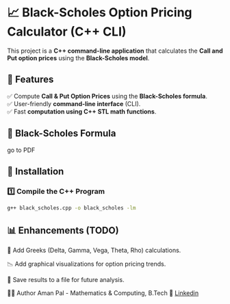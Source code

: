# 📈 Black-Scholes Option Pricing Calculator (C++ CLI)

This project is a **C++ command-line application** that calculates the **Call and Put option prices** using the **Black-Scholes model**.

## 📜 Features
✅ Compute **Call & Put Option Prices** using the **Black-Scholes formula**.  
✅ User-friendly **command-line interface** (CLI).  
✅ Fast **computation using C++ STL math functions**.  

## 🏦 Black-Scholes Formula
go to PDF
## 🔧 Installation
### 1️⃣ Compile the C++ Program
```sh
g++ black_scholes.cpp -o black_scholes -lm
```


##  📊 Enhancements (TODO)

 🚀 Add Greeks (Delta, Gamma, Vega, Theta, Rho) calculations.
 
 📉 Add graphical visualizations for option pricing trends.
 
 📁 Save results to a file for future analysis.
 





👨‍💻 Author
Aman Pal - Mathematics & Computing, B.Tech
🔗 [Linkedin](https://www.linkedin.com/in/amanpal1586)

